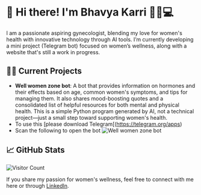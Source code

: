 # 👋 Hi there! I'm Bhavya Karri 👩‍⚕️💻

I am a passionate aspiring gynecologist, blending my love for women's health with innovative technology through AI tools. I’m currently developing a mini project (Telegram bot) focused on women’s wellness, along with a website that's still a work in progress.

## 🔬🌐 Current Projects
- **Well women zone bot**: A bot that provides information on hormones and their effects based on age, common women's symptoms, and tips for managing them. It also shares mood-boosting quotes and a consolidated list of helpful resources for both mental and physical health. This is a simple Python program generated by AI, not a technical project—just a small step toward supporting women's health.
- To use this [please download Telegram[(https://telegram.org/apps)
- Scan the following to open the bot
![Well women zone bot](./images/botbarcode.png)

## 📈 GitHub Stats
![Visitor Count](https://komarev.com/ghpvc/?username=your-github-DigiDoc7277&color=blueviolet&style=flat-square)

If you share my passion for women's wellness, feel free to connect with me here or through [LinkedIn](https://www.linkedin.com/in/bkarri).
